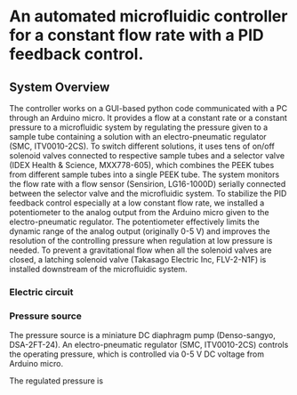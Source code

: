 
# An automated microfluidic controller for a constant flow rate with a PID feedback control.


## System Overview
The controller works on a GUI-based python code communicated with a PC through an Arduino micro.
It provides a flow at a constant rate or a constant pressure to a microfluidic system by regulating the pressure given to a sample tube containing a solution with an electro-pneumatic regulator (SMC, ITV0010-2CS).
To switch different solutions, it uses tens of on/off solenoid valves connected to respective sample tubes and a selector valve (IDEX Health & Science, MXX778-605), which combines the PEEK tubes from different sample tubes into a single PEEK tube.
The system monitors the flow rate with a flow sensor (Sensirion, LG16-1000D) serially connected between the selector valve and the microfluidic system.
To stabilize the PID feedback control especially at a low constant flow rate, we installed a potentiometer to the analog output from the Arduino micro given to the electro-pneumatic regulator. 
The potentiometer effectively limits the dynamic range of the analog output (originally 0-5 V) and improves the resolution of the controlling pressure when regulation at low pressure is needed.
To prevent a gravitational flow when all the solenoid valves are closed, a latching solenoid valve (Takasago Electric Inc, FLV-2-N1F) is installed downstream of the microfluidic system.

### Electric circuit

### Pressure source
The pressure source is a miniature DC diaphragm pump (Denso-sangyo, DSA-2FT-24).
An electro-pneumatic regulator (SMC, ITV0010-2CS) controls the operating pressure, which is controlled via 0-5 V DC voltage from Arduino micro.


The regulated pressure is 


